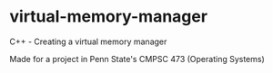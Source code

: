 # virtual-memory-manager

C++ - Creating a virtual memory manager

Made for a project in Penn State's CMPSC 473 (Operating Systems)